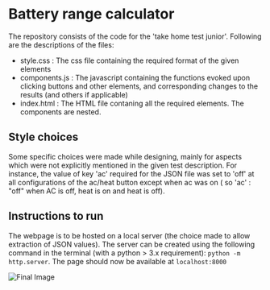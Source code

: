 # Battery range calculator
The repository consists of the code for the 'take home test junior'. Following are the descriptions of the files:
- style.css : The css file containing the required format of the given elements
- components.js : The javascript containing the functions evoked upon clicking buttons and other elements, and corresponding changes to the results (and others if applicable)
- index.html : The HTML file contaning all the required elements. The components are nested. 

## Style choices
Some specific choices were made while designing, mainly for aspects which were not explicitly mentioned in the given test description. For instance, the value of key 'ac' required for the JSON file was set to 'off' at all configurations of the ac/heat button except when ac was on ( so 'ac' : "off" when AC is off, heat is on and heat is off). 

## Instructions to run
The webpage is to be hosted on a local server (the choice made to allow extraction of JSON values). The server can be created using the following command in the terminal (with a python > 3.x requirement):
```python -m http.server```.
The page should now be available at ```localhost:8000```

![Final Image](image.png)




